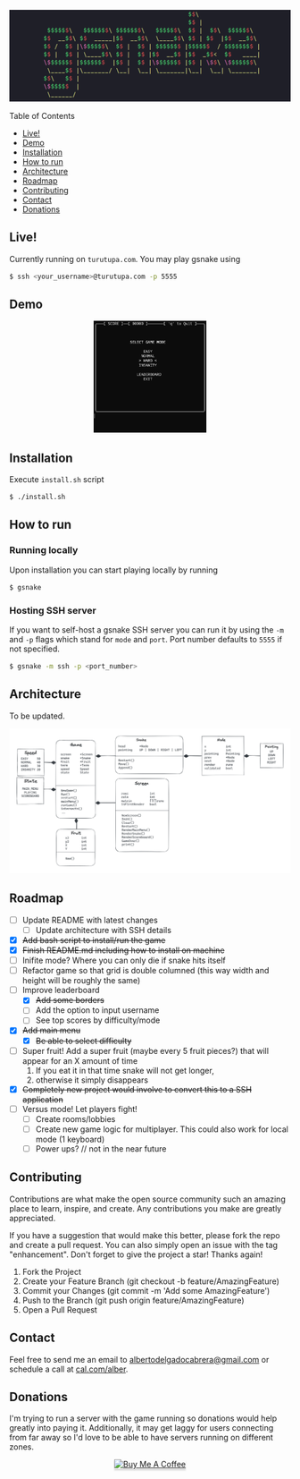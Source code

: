![GSNAKE](media/gsnake.png)

Table of Contents 
- [Live!](#live)
- [Demo](#demo)
- [Installation](#installation)
- [How to run](#how-to-run)
- [Architecture](#architecture)
- [Roadmap](#roadmap)
- [Contributing](#contributing)
- [Contact](#contact)
- [Donations](#donations)

## Live!
Currently running on `turutupa.com`. You may play gsnake using 
```bash
$ ssh <your_username>@turutupa.com -p 5555
```

## Demo 
<div align="center">
  <img src="media/gsnake.gif" alt="gsnake" style="max-height: 200px;">
</div>

## Installation
Execute `install.sh` script

```bash
$ ./install.sh
```

## How to run
### Running locally
Upon installation you can start playing locally by running 
```bash 
$ gsnake 
```

### Hosting SSH server
If you want to self-host a gsnake SSH server you can run it by using the `-m` and `-p` flags which stand for `mode` and `port`. Port number defaults to `5555` if not specified.

```bash
$ gsnake -m ssh -p <port_number>
```

## Architecture 
To be updated.

![architecture](media/architecture.png)

## Roadmap
- [ ] Update README with latest changes
    - [ ] Update architecture with SSH details
- [x] ~~Add bash script to install/run the game~~
- [x] ~~Finish README.md including how to install on machine~~
- [ ] Inifite mode? Where you can only die if snake hits itself
- [ ] Refactor game so that grid is double columned (this way width and height will be roughly the same)
- [ ] Improve leaderboard 
    - [x] ~~Add some borders~~
    - [ ] Add the option to input username
    - [ ] See top scores by difficulty/mode
- [x] ~~Add main menu~~
    - [x] ~~Be able to select difficulty~~
- [ ] Super fruit! Add a super fruit (maybe every 5 fruit pieces?) that will appear for an X amount of time
    1. If you eat it in that time snake will not get longer, 
    2. otherwise it simply disappears
- [x] ~~Completely new project would involve to convert this to a SSH application~~
- [ ] Versus mode! Let players fight!
    - [ ] Create rooms/lobbies
    - [ ] Create new game logic for multiplayer. This could also work for local mode (1 keyboard)
    - [ ] Power ups? // not in the near future

## Contributing
Contributions are what make the open source community such an amazing place to learn, inspire, and create. Any contributions you make are greatly appreciated.

If you have a suggestion that would make this better, please fork the repo and create a pull request. You can also simply open an issue with the tag "enhancement". Don't forget to give the project a star! Thanks again!

1. Fork the Project
2. Create your Feature Branch (git checkout -b feature/AmazingFeature)
3. Commit your Changes (git commit -m 'Add some AmazingFeature')
4. Push to the Branch (git push origin feature/AmazingFeature)
5. Open a Pull Request

## Contact
Feel free to send me an email to albertodelgadocabrera@gmail.com or schedule a call at [cal.com/alber](https://cal.com/alber).

## Donations
I'm trying to run a server with the game running so donations would help greatly into paying it. Additionally, it may get laggy for users connecting from far away so I'd love to be able to have servers running on different zones.

<div align="center">
    <a href="https://www.buymeacoffee.com/turutupa" target="_blank"><img src="https://www.buymeacoffee.com/assets/img/guidelines/download-assets-2.svg" alt="Buy Me A Coffee" style="height: 41px !important;width: 174px !important;box-shadow: 0px 3px 2px 0px rgba(190, 190, 190, 0.5) !important;-webkit-box-shadow: 0px 3px 2px 0px rgba(190, 190, 190, 0.5) !important;" ></a>
</div> 
